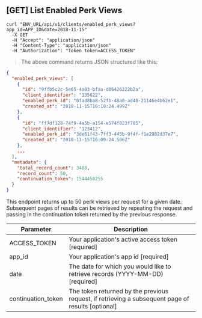 ## [GET] List Enabled Perk Views

```shell
curl "ENV_URL/api/v1/clients/enabled_perk_views?app_id=APP_ID&date=2018-11-15"
  -X GET
  -H "Accept": "application/json"
  -H "Content-Type": "application/json"
  -H "Authorization": "Token token=ACCESS_TOKEN"
```
> The above command returns JSON structured like this:

```json
{
  "enabled_perk_views": [
    {
      "id": "9ffb5c2c-5e65-4a03-bfaa-d06426222b2a",
      "client_identifier": "135622",
      "enabled_perk_id": "0fad8ba8-52fb-48a0-ad40-21146e4b62e1",
      "created_at": "2018-11-15T16:10:24.499Z"
    },
    {
      "id": "ff7df128-74f9-4a5b-a154-e574f823f705",
      "client_identifier": "123412",
      "enabled_perk_id": "3de61f43-7ff3-445b-9f4f-f1e2982d37e7",
      "created_at": "2018-11-15T16:09:24.506Z"
    },
    ...
  ],
  "metadata": {
    "total_record_count": 3488,
    "record_count": 50,
    "continuation_token": 1544458255
  }
}
```

This endpoint returns up to 50 perk views per request for a given date. Subsequent pages of results can be retrieved by repeating the request and passing in the continuation token returned by the previous response.

Parameter | Description
--------- | -----------
ACCESS_TOKEN | Your application's active access token [required]
app_id | Your application's app id [required]
date | The date for which you would like to retrieve records (YYYY-MM-DD) [required]
continuation_token | The token returned by the previous request, if retrieving a subsequent page of results [optional]
